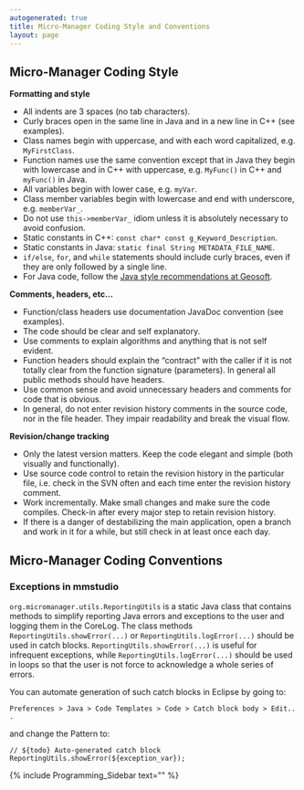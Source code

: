 ```yaml
---
autogenerated: true
title: Micro-Manager Coding Style and Conventions
layout: page
---
```


## Micro-Manager Coding Style

**Formatting and style**

-   All indents are 3 spaces (no tab characters).
-   Curly braces open in the same line in Java and in a new line in C++
    (see examples).
-   Class names begin with uppercase, and with each word capitalized,
    e.g. `MyFirstClass`.
-   Function names use the same convention except that in Java they
    begin with lowercase and in C++ with uppercase, e.g. `MyFunc()` in
    C++ and `myFunc()` in Java.
-   All variables begin with lower case, e.g. `myVar`.
-   Class member variables begin with lowercase and end with underscore,
    e.g. `memberVar_`.
-   Do not use `this->memberVar_` idiom unless it is absolutely
    necessary to avoid confusion.
-   Static constants in C++: `const char* const g_Keyword_Description`.
-   Static constants in Java: `static final String METADATA_FILE_NAME`.
-   `if/else`, `for`, and `while` statements should include curly
    braces, even if they are only followed by a single line.
-   For Java code, follow the [Java style recommendations at
    Geosoft](http://geosoft.no/development/javastyle.html#Recommendation).

**Comments, headers, etc…**

-   Function/class headers use documentation JavaDoc convention (see
    examples).
-   The code should be clear and self explanatory.
-   Use comments to explain algorithms and anything that is not self
    evident.
-   Function headers should explain the “contract” with the caller if it
    is not totally clear from the function signature (parameters). In
    general all public methods should have headers.
-   Use common sense and avoid unnecessary headers and comments for code
    that is obvious.
-   In general, do not enter revision history comments in the source
    code, nor in the file header. They impair readability and break the
    visual flow.

**Revision/change tracking**

-   Only the latest version matters. Keep the code elegant and simple
    (both visually and functionally).
-   Use source code control to retain the revision history in the
    particular file, i.e. check in the SVN often and each time enter the
    revision history comment.
-   Work incrementally. Make small changes and make sure the code
    compiles. Check-in after every major step to retain revision
    history.
-   If there is a danger of destabilizing the main application, open a
    branch and work in it for a while, but still check in at least once
    each day.

## Micro-Manager Coding Conventions

### Exceptions in mmstudio

`org.micromanager.utils.ReportingUtils` is a static Java class that
contains methods to simplify reporting Java errors and exceptions to the
user and logging them in the CoreLog. The class methods
`ReportingUtils.showError(...)` or `ReportingUtils.logError(...)` should
be used in catch blocks. `ReportingUtils.showError(...)` is useful for
infrequent exceptions, while `ReportingUtils.logError(...)` should be
used in loops so that the user is not force to acknowledge a whole
series of errors.

You can automate generation of such catch blocks in Eclipse by going to:

`Preferences > Java > Code Templates > Code > Catch block body > Edit...`

and change the Pattern to:

`// ${todo} Auto-generated catch block`  
`ReportingUtils.showError(${exception_var});`

{% include Programming_Sidebar text="" %}
